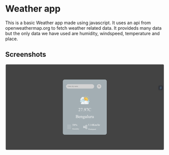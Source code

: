# Weather app

This is a basic Weather app made using javascript. It uses an api from openweathermap.org to fetch weather related data. It provideds many data but the only data we have used are humidity, windspeed, temperature and place.

## Screenshots

![App Screenshot](photos/weather_app.png)
